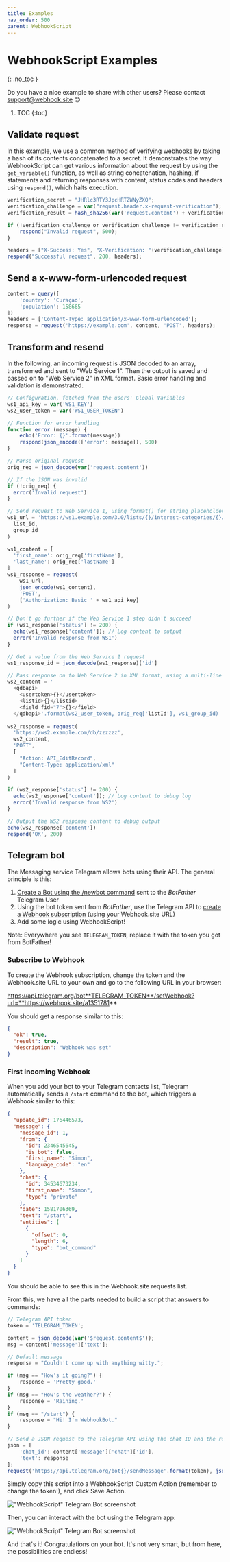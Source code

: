 ```yaml
---
title: Examples
nav_order: 500
parent: WebhookScript
---
```


# WebhookScript Examples
{: .no_toc }

Do you have a nice example to share with other users? Please contact [support@webhook.site](mailto:support@webhook.site) 😊

1. TOC
{:toc}

## Validate request

In this example, we use a common method of verifying webhooks by taking a hash of its contents concatenated to a secret. It demonstrates the way WebhookScript can get various information about the request by using the `get_variable()` function, as well as string concatenation, hashing, if statements and returning responses with content, status codes and headers using `respond()`, which halts execution.

```javascript
verification_secret = "JHRlc3RTY3JpcHRTZWNyZXQ";
verification_challenge = var("request.header.x-request-verification");
verification_result = hash_sha256(var('request.content') + verification_secret);

if (!verification_challenge or verification_challenge != verification_result) {
    respond("Invalid request", 500);
}

headers = ["X-Success: Yes", "X-Verification: "+verification_challenge];
respond("Successful request", 200, headers);
```

## Send a x-www-form-urlencoded request

```javascript
content = query([
    'country': 'Curaçao', 
    'population': 158665
])
headers = ['Content-Type: application/x-www-form-urlencoded'];
response = request('https://example.com', content, 'POST', headers);
```

## Transform and resend

In the following, an incoming request is JSON decoded to an array, transformed and sent to "Web Service 1". Then the output is saved and passed on to "Web Service 2" in XML format. Basic error handling and validation is demonstrated.

```javascript
// Configuration, fetched from the users' Global Variables
ws1_api_key = var('WS1_KEY')
ws2_user_token = var('WS1_USER_TOKEN')

// Function for error handling
function error (message) {
    echo('Error: {}'.format(message))
    respond(json_encode(['error': message]), 500)
}

// Parse original request
orig_req = json_decode(var('request.content'))

// If the JSON was invalid
if (!orig_req) {
  error('Invalid request')
}

// Send request to Web Service 1, using format() for string placeholders
ws1_url = 'https://ws1.example.com/3.0/lists/{}/interest-categories/{}/interests'.format(
  list_id,
  group_id
)

ws1_content = [
  'first_name': orig_req['firstName'],
  'last_name': orig_req['lastName']
]
ws1_response = request(
    ws1_url,
    json_encode(ws1_content),
    'POST',
    ['Authorization: Basic ' + ws1_api_key]
)

// Don't go further if the Web Service 1 step didn't succeed
if (ws1_response['status'] != 200) {
  echo(ws1_response['content']); // Log content to output
  error('Invalid response from WS1')
}

// Get a value from the Web Service 1 request
ws1_response_id = json_decode(ws1_response)['id']

// Pass response on to Web Service 2 in XML format, using a multi-line string and format()
ws2_content = '
  <qdbapi>
    <usertoken>{}</usertoken>
    <listid>{}</listid>
    <field fid="7">{}</field>
  </qdbapi>'.format(ws2_user_token, orig_req['listId'], ws1_group_id)
  
ws2_response = request(
  'https://ws2.example.com/db/zzzzzz',
  ws2_content,
  'POST', 
  [
    "Action: API_EditRecord", 
    "Content-Type: application/xml"
  ]
)

if (ws2_response['status'] != 200) {
  echo(ws2_response['content']); // Log content to debug log
  error('Invalid response from WS2')
}

// Output the WS2 response content to debug output
echo(ws2_response['content'])
respond('OK', 200)
```

## Telegram bot

The Messaging service Telegram allows bots using their API. The general principle is this:

1. [Create a Bot using the /newbot command](https://core.telegram.org/bots#6-botfather) sent to the *BotFather* Telegram User
2. Using the bot token sent from *BotFather*, use the Telegram API to [create a Webhook subscription](https://core.telegram.org/bots/api#setwebhook) (using your Webhook.site URL)
3. Add some logic using WebhookScript!

Note: Everywhere you see `TELEGRAM_TOKEN`, replace it with the token you got from BotFather!

### Subscribe to Webhook

To create the Webhook subscription, change the token and the Webhook.site URL to your own and go to the following URL in your browser:

https://api.telegram.org/bot**TELEGRAM_TOKEN**/setWebhook?url=**https://webhook.site/a1351781**

You should get a response similar to this:

```json
{
  "ok": true,
  "result": true,
  "description": "Webhook was set"
}
```

### First incoming Webhook

When you add your bot to your Telegram contacts list, Telegram automatically sends a `/start` command to the bot, which triggers a Webhook similar to this:

```json
{
  "update_id": 176446573,
  "message": {
    "message_id": 1,
    "from": {
      "id": 2346545645,
      "is_bot": false,
      "first_name": "Simon",
      "language_code": "en"
    },
    "chat": {
      "id": 34534673234,
      "first_name": "Simon",
      "type": "private"
    },
    "date": 1581706369,
    "text": "/start",
    "entities": [
      {
        "offset": 0,
        "length": 6,
        "type": "bot_command"
      }
    ]
  }
}
```

You should be able to see this in the Webhook.site requests list.

From this, we have all the parts needed to build a script that answers to commands:

```javascript
// Telegram API token
token = 'TELEGRAM_TOKEN';

content = json_decode(var('$request.content$'));
msg = content['message']['text'];

// Default message
response = "Couldn't come up with anything witty.";

if (msg == "How's it going?") {
    response = 'Pretty good.'
}
if (msg == "How's the weather?") {
    response = 'Raining.'
}
if (msg == "/start") {
    response = "Hi! I'm WebhookBot."
}

// Send a JSON request to the Telegram API using the chat ID and the response message
json = [
    'chat_id': content['message']['chat']['id'],
    'text': response
];
request('https://api.telegram.org/bot{}/sendMessage'.format(token), json_encode(json), 'POST');
```

Simply copy this script into a WebhookScript Custom Action (remember to change the token!), and click Save Action.

!["WebhookScript" Telegram Bot screenshot](/webhookscript/example-telegram-bot-script.png)

Then, you can interact with the bot using the Telegram app:

!["WebhookScript" Telegram Bot screenshot](/webhookscript/example-telegram-bot.png)

And that's it! Congratulations on your bot. It's not very smart, but from here, the possibilities are endless!
